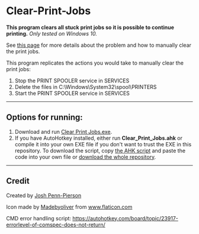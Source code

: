# Clear-Print-Jobs

**This program clears all stuck print jobs so it is possible to continue printing.**
*Only tested on Windows 10.*

See [this page](https://support.hp.com/us-en/document/c02205477) for more details about the problem and how to manually clear the print jobs.

This program replicates the actions you would take to manually clear the print jobs:
1) Stop the PRINT SPOOLER service in SERVICES
2) Delete the files in C:\Windows\System32\spool\PRINTERS
3) Start the PRINT SPOOLER service in SERVICES

---

Options for running:
-

1. Download and run [Clear Print Jobs.exe](https://github.com/BflySamurai/Clear-Print-Jobs/raw/master/Clear%20Print%20Jobs.exe).
2. If you have AutoHotkey installed, either run **Clear_Print_Jobs.ahk** or compile it into your own EXE file if you don't want to trust the EXE in this repository. To download the script, copy [the AHK script](thehttps://github.com/BflySamurai/Clear-Print-Jobs/blob/master/Clear%20Print%20Jobs.ahk) and paste the code into your own file or [download the whole repository](https://github.com/BflySamurai/Clear-Print-Jobs/archive/master.zip).

---

Credit
-

Created by [Josh Penn-Pierson](http://pennpierson.com)

Icon made by [Madebyoliver](http://www.flaticon.com/authors/madebyoliver) from www.flaticon.com

CMD error handling script: https://autohotkey.com/board/topic/23917-errorlevel-of-comspec-does-not-return/